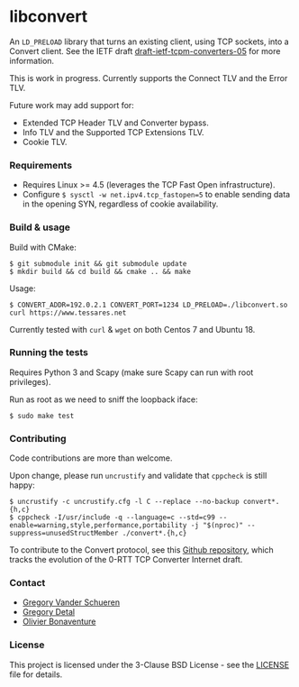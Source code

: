 # libconvert

An `LD_PRELOAD` library that turns an existing client, using TCP sockets, into
a Convert client. See the IETF draft [draft-ietf-tcpm-converters-05](https://datatracker.ietf.org/doc/draft-ietf-tcpm-converters) for more information.

This is work in progress. Currently supports the Connect TLV and the Error TLV.

Future work may add support for:
* Extended TCP Header TLV and Converter bypass.
* Info TLV and the Supported TCP Extensions TLV.
* Cookie TLV.

### Requirements

* Requires Linux >= 4.5 (leverages the TCP Fast Open infrastructure).
* Configure `$ sysctl -w net.ipv4.tcp_fastopen=5` to enable sending data in the
opening SYN, regardless of cookie availability.

### Build & usage

Build with CMake:
```
$ git submodule init && git submodule update
$ mkdir build && cd build && cmake .. && make
```

Usage:
```
$ CONVERT_ADDR=192.0.2.1 CONVERT_PORT=1234 LD_PRELOAD=./libconvert.so curl https://www.tessares.net
```

Currently tested with `curl` & `wget` on both Centos 7 and Ubuntu 18.

### Running the tests

Requires Python 3 and Scapy (make sure Scapy can run with root privileges).

Run as root as we need to sniff the loopback iface:
```
$ sudo make test
```

### Contributing

Code contributions are more than welcome.

Upon change, please run `uncrustify` and validate that `cppcheck` is still happy:
```
$ uncrustify -c uncrustify.cfg -l C --replace --no-backup convert*.{h,c}
$ cppcheck -I/usr/include -q --language=c --std=c99 --enable=warning,style,performance,portability -j "$(nproc)" --suppress=unusedStructMember ./convert*.{h,c}
```

To contribute to the Convert protocol, see this [Github repository](https://github.com/obonaventure/draft-tcp-converters), which tracks the evolution of the 0-RTT TCP Converter
Internet draft.

### Contact

* [Gregory Vander Schueren](mailto:gregory.vanderschueren@tessares.net)
* [Gregory Detal](mailto:gregory.detal@tessares.net)
* [Olivier Bonaventure](mailto:olivier.bonaventure@tessares.net)

### License

This project is licensed under the 3-Clause BSD License - see the
[LICENSE](LICENSE) file for details.
